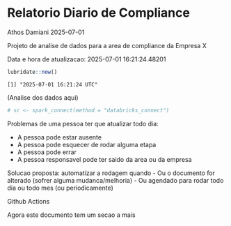 # Relatorio Diario de Compliance
Athos Damiani
2025-07-01

Projeto de analise de dados para a area de compliance da Empresa X

Data e hora de atualizacao: 2025-07-01 16:21:24.48201

``` r
lubridate::now()
```

    [1] "2025-07-01 16:21:24 UTC"

(Analise dos dados aqui)

``` r
# sc <- spark_connect(method = "databricks_connect")
```

Problemas de uma pessoa ter que atualizar todo dia:

-   A pessoa pode estar ausente
-   A pessoa pode esquecer de rodar alguma etapa
-   A pessoa pode errar
-   A pessoa responsavel pode ter saido da area ou da empresa

Solucao proposta: automatizar a rodagem quando - Ou o documento for
alterado (sofrer alguma mudanca/melhoria) - Ou agendado para rodar todo
dia ou todo mes (ou periodicamente)

Github Actions

Agora este documento tem um secao a mais
